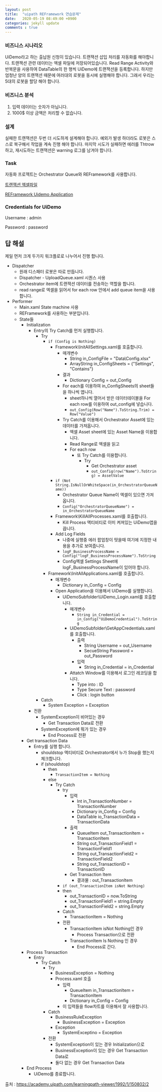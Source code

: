 ```yaml
---
layout: post
title:  "uipath REFramework 연습문제"
date:   2020-05-19 08:49:00 +0900
categories: jekyll update
comments : true
---
```


### 비즈니스 시나리오

UiDemo라고 하는 출납원 신청이 있습니다. 트랜잭션 삽입 처리를 자동화를 해야합니다. 트랜잭션 관련 데이터는 엑셀 파일에 저장되어있습니다. Read Range Activity와 반복문을 사용하여 DataTable의 한 행씩 UiDemo에 트랜잭션을 등록합니다. 하지만 엄청난 양의 트랜잭션 때문에 여러대의 로봇을 동시에 실행해야 합니다. 그래서 우리는 5대의 로봇을 할당 해야 합니다.

### 비즈니스 분석

1. 입력 데이터는 숫자가 아닙니다.
2. 1000$ 이상 금액은 처리할 수 없습니다.

### 설계

실패한 트랜잭션은 두번 더 시도하게 설계해야 합니다. 예외가 발생 하더라도 로봇은 스스로 복구해서 작업을 계속 진행 해야 합니다. 마지막 시도가 실패하면 에러를 Thtrow 하고, 재시도하는 트랜잭션은 warning 로그를 남겨야 합니다.

### Task

자동화 프로젝트는 Orchestrator Queue와 REFramework를 사용합니다.

[트랜잭션 엑셀파일](https://html.cdn.contentraven.com/crcloud/crscorm/uploads/uipath_lms_11218/encryptedfile/150802/v3.0/scormcontent/assets/DpIeB7v5hVbx4NUi_APkLmFv3flTJmd4_-re-framework-20-20-transactions-20-excel.zip)

[REFramework Uidemo Application](https://html.cdn.contentraven.com/crcloud/crscorm/uploads/uipath_lms_11218/encryptedfile/150802/v3.0/scormcontent/assets/tIykUBCz8z5eeZi4_RNYgWaSZ-eDphT1v-re-framework-20-20-ui-demo-20-application.zip)

### Credentials for UiDemo

Username : admin

Password : password

## 답 해설

제일 먼저 크게 두가지 워크플로로 나누어서 진행 합니다.

- Dispatcher
  - 원래 디스패터 로봇은 따로 만듭니다.
  - Dispatcher - UploadQueue.xaml 시퀀스 사용
  - Orchestrator item에 트랜잭션 데이터를 전송하는 역할을 합니다.
  - read range로 엑셀을 읽어서 for each row 안에서 add queue item을 사용합니다.
- Performer
  - Main.xaml State machine 사용
  - REFramework를 사용하는 부분입니다.
  - State들
    - Initialization
      - Entry의 Try Catch를 먼저 실행합니다.
        - Try
          - `if (Config is Nothing)`
            - Framework\InitAllSettings.xaml를 호출합니다.
              - 매개변수
                - String in_ConfigFile = "Data\Config.xlsx"
                - ArrayString in_ConfigSheets = {"Settings", "Contains"}
              - 결과
                - Dictionary Config = out_Config
              - For each를 이용하여 in_ConfigSheets의 sheet들을 하나씩 엽니다.
                - sheet하나씩 열어서 받은 데이터테이블을 For each row를 이용하여 out_config에 넣습니다.
                - `out_Config(Row("Name").ToString.Trim) = Row("Value")`
              - Try Catch를 이용해서 Orchestrator Asset에 있는 데이터를 가져옵니다.
                - 엑셀 Asset sheet에 있는 Asset Name을 이용합니다.
                - Read Range로 엑셀을 읽고
                - For each row
                  - 또 Try Catch를 이용합니다.
                    - Try
                      - Get Orchestrator asset
                      - `out_Config(row("Name").ToString) = AssetValue`
            - `if (Not String.IsNullOrWhiteSpace(in_OrchestratorQueueName))`
              - Orchestrator Queue Name이 엑셀이 있으면 가져옵니다.
              - `Config("OrchestratorQueueName") = in_OrchestratorQueueName`
            - Framework\KillAllProcesses.xaml를 호출합니다.
              - Kill Process 액티비티로 이미 켜져있는 UiDemo앱을 끕니다.
            - Add Log Fields
              - 나중에 실행중 에러 팝업창이 떳을때 여기에 지정한 내용을 추가로 보여줍니다.
              - `logF_BusinessProcessName = Config("logF_BusinessProcessName").ToString`
              - Config엑셀 Settings Sheet에 logF_BusinessProcessName이 있어야 합니다.
          - Framework\InitAllApplications.xaml를 호출합니다.
            - 매개변수
              - Dictionary in_Config = Config
            - Open Application을 이용해서 UiDemo를 실행합니다.
              - UiDemoSubfolder\UiDemo_Login.xaml를 호출합니다.
                - 매개변수
                  - `String in_Credential = in_Config("UiDemoCredential").ToString`
                - UiDemoSubfolder\GetAppCredentials.xaml를 호출합니다.
                  - 출력
                    - String Username = out_Username
                    - SecueString Password = out_Password
                  - 입력
                    - String in_Credential = in_Credential
                - Attatch Window를 이용해서 로그인 레코딩을 합니다.
                  - Type into : ID
                  - Type Secure Text : password
                  - Click : login button
        - Catch
          - System Exception = Exception
      - 전환
        - SystemException이 비어있는 경우
          - Get Transaction Data로 전환
        - SystemException에 뭐가 있는 경우
          - End Process로 전환
    - Get transaction Data
      - Entry를 실행 합니다.
        - shouldstop 액티비티로 Orchestrator에서 누가 Stop을 했는지 체크합니다.
        - if (shouldstop)
          - then
            - `TransactionItem = Nothing`
          - else
            - Try Catch
              - try
                - 입력
                  - Int in_TransactionNumber = TransactionNumber
                  - Dictionary in_Config = Config
                  - DataTable io_TransactionData = TransactionData
                - 출력
                  - QueueItem out_TransactionItem = TransactionItem
                  - String out_TransactionField1 = TransactionField1
                  - String out_TransactionField2 = TransactionField2
                  - String out_TransactionID = TransactionID
                - Get Transaction Item
                  - 결과물 : out_TransactionItem
              -  `if (out_TransactionItem isNot Nothing)`
                - then
                  - out_TransactionID = now.ToString
                  - out_TransactionField1 = string.Empty
                  - out_TransactionField2 = string.Empty
              - Catch
                - TransactionItem = Nothing
              - 전환
                - TransactionItem isNot Nothing인 경우
                  - Process Transaction으로 전환
                - TransactionItem Is Nothing 인 경우
                  - End Process로 간다.
    - Process Transaction
      - Entry
        - Try Catch
          - Try
            - BusinessException = Nothing
            - Process.xaml 호출
              - 입력
                - QueueItem in_TransactionItem = TransactionItem
                - Dictionary in_Config = Config
              - 이 입력들을 flow차트를 이용해서 잘 사용합니다.
          - Catch
            - BusinessRuleException
              - BusinessException = Exception
            - Exception
              - SystemExceptino = Exception
          - 전환
            - SystemException이 있는 경우 Initialization으로
            - BusinessException이 있는 경우 Get Transaction Data로
            - 둘다 없는 경우 Get Transaction Data
    - End Process
      - UiDemo를 종료합니다.

출처 : https://academy.uipath.com/learningpath-viewer/1992/1/150802/2
